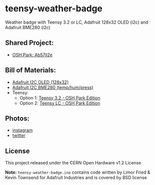 # teensy-weather-badge
Weather badge with Teensy 3.2 or LC, Adafruit 128x32 OLED (i2c) and Adafruit BME280 (i2c)

## Shared Project:
* [OSH Park: Ab57il2e](https://oshpark.com/shared_projects/Ab57il2e)

## Bill of Materials:
* [Adafruit I2C OLED (128x32)](https://www.adafruit.com/product/931)
* [Adafruit I2C BME280 (temp/hum/press)](https://www.adafruit.com/product/2652)
* Teensy:
   * Option 1: [Teensy 3.2 - OSH Park Edition](https://oshpark.com/teensy)
  * Option 2: [Teensy LC - OSH Park Edition](http://store.oshpark.com/products/teensy-lc)

## Photos:
* [instagram](https://www.instagram.com/p/BHsfERNAH9x/?taken-by=oshpark)
* [twitter](https://twitter.com/pdp7/status/762103242037886977)

## License
This project released under the CERN Open Hardware v1.2 License

**Note:** `teensy-weather-badge.ino` contains code written by Limor Fried & Kevin Townsend for Adafruit Industries and is covered by BSD license


